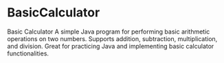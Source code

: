 # BasicCalculator
Basic Calculator A simple Java program for performing basic arithmetic operations on two numbers. Supports addition, subtraction, multiplication, and division. Great for practicing Java and implementing basic calculator functionalities.
